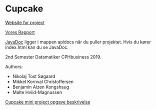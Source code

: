 # Cupcake

[Website for project](http://46.101.213.70/Cupcake/)

[Vores Rapport](Cupcake%20aflevering.pdf)

[JavaDoc](apidocs/index.html) ligger i mappen apidocs når du puller projektet. Hvis du kører index.html kan du se JavaDoc.

2nd Semester Datamatiker CPHbusiness 2019.

Authors:
 - Nikolaj Tost Søgaard
 - Mikkel Kornval Christoffersen
 - Benjamin Aizen Kongshaug
 - Malte Hviid-Magnussen

[Cupcake mini project opgave beskrivelse](https://docs.google.com/document/d/1XKK1GkVE-GtCPGEoVJ2SN4qHpfJnU9j7arugQv2-JfY/edit#)

